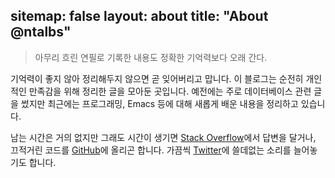 sitemap: false
layout: about
title: "About @ntalbs"
---
<blockquote class="blockquote-reverse">아무리 흐린 연필로 기록한 내용도
정확한 기억력보다 오래 간다.</blockquote>

기억력이 좋지 않아 정리해두지 않으면 곧 잊어버리고 맙니다. 이 블로그는 순전히 개인적인 만족감을 위해 정리한 글을 모아둔 곳입니다. 예전에는 주로 데이터베이스 관련 글을 썼지만 최근에는 프로그래밍, Emacs 등에 대해 새롭게 배운 내용을 정리하고 있습니다.

남는 시간은 거의 없지만 그래도 시간이 생기면 [Stack Overflow](https://stackoverflow.com/users/1513384/ntalbs)에서 답변을 달거나, 끄적거린 코드를 [GitHub](https://github.com/ntalbs)에 올리곤 합니다. 가끔씩 [Twitter](https://twitter.com/ntalbs)에 쓸데없는 소리를 늘어놓기도 합니다.
